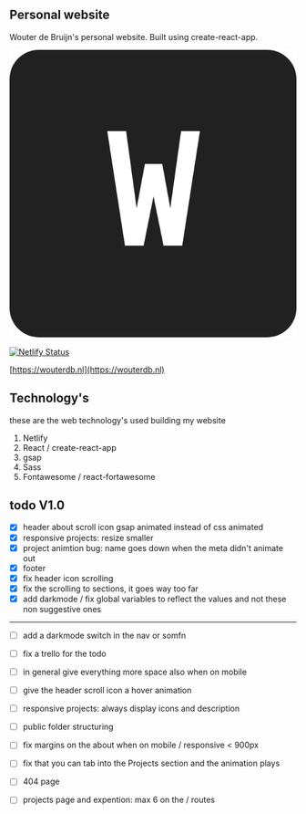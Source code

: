 ## Personal website
Wouter de Bruijn's personal website.
Built using create-react-app.

![logo](./public/favicon.png)

[![Netlify Status](https://api.netlify.com/api/v1/badges/f42f95df-9705-4ed3-a576-321b62c7ea7d/deploy-status)](https://app.netlify.com/sites/wouterdb/deploys)

[https://wouterdb.nl](https://wouterdb.nl)


## Technology's

these are the web technology's used building my website

1. Netlify
2. React / create-react-app
3. gsap
4. Sass
5. Fontawesome / react-fortawesome


## todo V1.0

- [x] header about scroll icon gsap animated instead of css animated
- [x] responsive projects: resize smaller
- [x] project animtion bug: name goes down when the meta didn't animate out
- [x] footer
- [x] fix header icon scrolling
- [x] fix the scrolling to sections, it goes way too far
- [x] add darkmode / fix global variables to reflect the values and not these non suggestive ones
---
- [ ] add a darkmode switch in the nav or somfn
- [ ] fix a trello for the todo
- [ ] in general give everything more space also when on mobile
- [ ] give the header scroll icon a hover animation
- [ ] responsive projects: always display icons and description
- [ ] public folder structuring
- [ ] fix margins on the about when on mobile / responsive < 900px
- [ ] fix that you can tab into the Projects section and the animation plays
- [ ] 404 page
- [ ] projects page and expention: max 6 on the / routes



